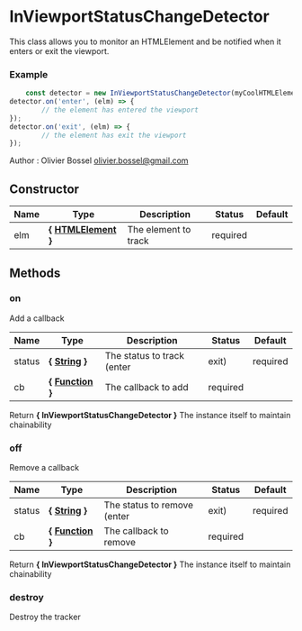 # InViewportStatusChangeDetector

This class allows you to monitor an HTMLElement and be notified when it enters or exit the viewport.


### Example
```js
	const detector = new InViewportStatusChangeDetector(myCoolHTMLElement);
detector.on('enter', (elm) => {
		// the element has entered the viewport
});
detector.on('exit', (elm) => {
		// the element has exit the viewport
});
```
Author : Olivier Bossel <olivier.bossel@gmail.com>


## Constructor


Name  |  Type  |  Description  |  Status  |  Default
------------  |  ------------  |  ------------  |  ------------  |  ------------
elm  |  **{ [HTMLElement](https://developer.mozilla.org/fr/docs/Web/API/HTMLElement) }**  |  The element to track  |  required  |






## Methods


### on

Add a callback


Name  |  Type  |  Description  |  Status  |  Default
------------  |  ------------  |  ------------  |  ------------  |  ------------
status  |  **{ [String](https://developer.mozilla.org/fr/docs/Web/JavaScript/Reference/Objets_globaux/String) }**  |  The status to track (enter|exit)  |  required  |
cb  |  **{ [Function](https://developer.mozilla.org/fr/docs/Web/JavaScript/Reference/Objets_globaux/Function) }**  |  The callback to add  |  required  |

Return **{ InViewportStatusChangeDetector }** The instance itself to maintain chainability


### off

Remove a callback


Name  |  Type  |  Description  |  Status  |  Default
------------  |  ------------  |  ------------  |  ------------  |  ------------
status  |  **{ [String](https://developer.mozilla.org/fr/docs/Web/JavaScript/Reference/Objets_globaux/String) }**  |  The status to remove (enter|exit)  |  required  |
cb  |  **{ [Function](https://developer.mozilla.org/fr/docs/Web/JavaScript/Reference/Objets_globaux/Function) }**  |  The callback to remove  |  required  |

Return **{ InViewportStatusChangeDetector }** The instance itself to maintain chainability


### destroy

Destroy the tracker